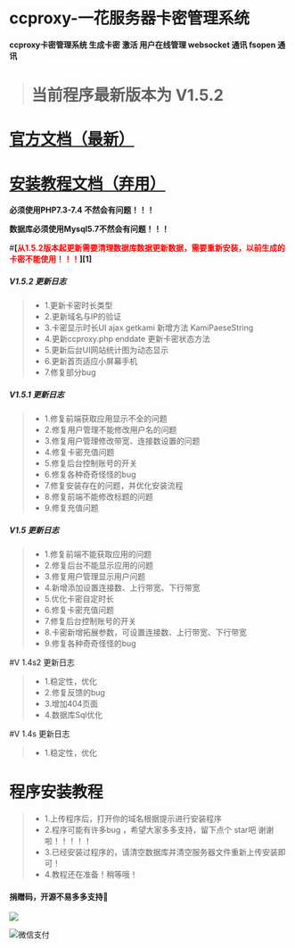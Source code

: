 # ccproxy-一花服务器卡密管理系统
**ccproxy卡密管理系统 生成卡密 激活 用户在线管理 websocket 通讯 fsopen 通讯** 

># 当前程序最新版本为 **V1.5**.2

# [**官方文档（最新）**](http://docs.vhxkx.cn/)

# [**安装教程文档（弃用）**](doc/%E4%B8%80%E8%8A%B1CCPROXY%20%E5%AE%89%E8%A3%85%E6%95%99%E7%A8%8B.md "安装教程文档")



**必须使用PHP7.3-7.4 不然会有问题！！！**

**数据库必须使用Mysql5.7不然会有问题！！！**

#**[<font style="color:red;">从1.5.2版本起更新需要清理数据库数据更新数据，需要重新安装，以前生成的卡密不能使用！！！</font>][1]**

##### V1.5.2 更新日志

> - 1.更新卡密时长类型
> - 2.更新域名与IP的验证
> - 3.卡密显示时长UI ajax getkami 新增方法 KamiPaeseString
> - 4.更新ccproxy.php enddate 更新卡密状态方法
> - 5.更新后台UI网站统计图为动态显示
> - 6.更新首页适应小屏幕手机
> - 7.修复部分bug

##### V1.5.1 更新日志

> - 1.修复前端获取应用显示不全的问题
> - 2.修复用户管理不能修改用户名的问题
> - 3.修复用户管理修改带宽、连接数设置的问题
> - 4.修复卡密充值问题
> - 5.修复后台控制账号的开关
> - 6.修复各种奇奇怪怪的bug
> - 7.修复安装存在的问题，并优化安装流程
> - 8.修复前端不能修改标题的问题
> - 9.修复充值问题

##### V1.5 更新日志

> - 1.修复前端不能获取应用的问题
> -  2.修复后台不能显示应用的问题
> - 3.修复用户管理显示用户问题
> - 4.新增添加设置连接数、上行带宽、下行带宽
> - 5.优化卡密自定时长
> - 6.修复卡密充值问题
> - 7.修复后台控制账号的开关
> - 8.卡密新增拓展参数，可设置连接数、上行带宽、下行带宽
> - 9.修复各种奇奇怪怪的bug

#V 1.4s2 更新日志

>* 1.稳定性，优化
>* 2.修复反馈的bug
>* 3.增加404页面
>* 4.数据库Sql优化

#V 1.4s 更新日志

>* 1.稳定性，优化

# 程序安装教程

>* 1.上传程序后，打开你的域名根据提示进行安装程序
>* 2.程序可能有许多bug ，希望大家多多支持，留下点个 star吧 谢谢啦！！！！！
>* 3.已经安装过程序的，请清空数据库并清空服务器文件重新上传安装即可！
>* 4.教程还在准备！稍等哦！

#### 捐赠码，开源不易多多支持:call_me_hand:

![](http://download.vhxkx.cn//typeraimgs/微信图片_20221022184915.jpg)

![微信支付](http://download.vhxkx.cn//typeraimgs/微信图片_20221022184548.jpg)